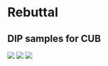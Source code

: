 # Rebuttal
## DIP samples for CUB
<img src="./dip_cub/1.png">
<img src="./dip_cub/2.png">
<img src="./dip_cub/3.png">
